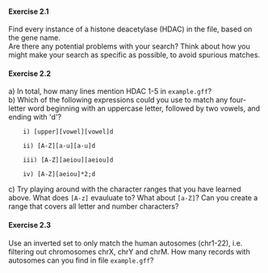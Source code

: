 #### Exercise 2.1
Find every instance of a histone deacetylase (HDAC) in the file, based on the gene name.  
Are there any potential problems with your search? 
Think about how you might make your search as specific as possible, to avoid spurious matches.

#### Exercise 2.2
a) In total, how many lines mention HDAC 1-5 in `example.gff`?  
b) Which of the following expressions could you use to match any four-letter word 
   beginning with an uppercase letter, followed by two vowels, and ending with 'd'?  

```	
	i) [upper][vowel][vowel]d  

	ii) [A-Z][a-u][a-u]d

	iii) [A-Z][aeiou][aeiou]d

	iv) [A-Z][aeiou]*2;d
``` 
c) Try playing around with the character ranges that you have learned above. 
   What does `[A-z]` evauluate to? What about `[a-Z]`? 
   Can you create a range that covers all letter and number characters?

#### Exercise 2.3
Use an inverted set to only match the human autosomes (chr1-22), i.e. filtering out 
chromosomes chrX, chrY and chrM. 
How many records with autosomes can you find in file `example.gff`?
